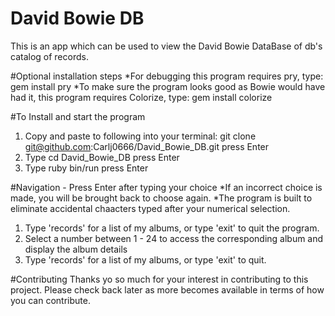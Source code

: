 # David Bowie DB

This is an app which can be used to view the David Bowie DataBase of db's catalog of records.

#Optional installation steps
*For debugging this program requires pry, type: gem install pry
*To make sure the program looks good as Bowie would have had it, this program requires Colorize, type: gem install colorize

#To Install and start the program
1) Copy and paste to following into your terminal: 
   git clone git@github.com:Carlj0666/David_Bowie_DB.git
   press Enter
2) Type cd David_Bowie_DB
   press Enter
3) Type ruby bin/run
   press Enter
   
#Navigation - Press Enter after typing your choice
*If an incorrect choice is made, you will be brought back to choose again.
*The program is built to eliminate accidental chaacters typed after your numerical selection.
1) Type 'records' for a list of my albums, or type 'exit' to quit the program.
2) Select a number between 1 - 24 to access the corresponding album and display the album details
3) Type 'records' for a list of my albums, or type 'exit' to quit.

#Contributing
Thanks yo so much for your interest in contributing to this project. Please check back later as more becomes available in terms of how you can contribute.

